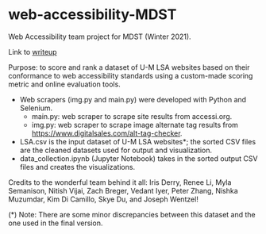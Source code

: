 # web-accessibility-MDST

Web Accessibility team project for MDST (Winter 2021).

Link to [writeup](https://www.mdst.club/projects/web-accessibility)

Purpose: to score and rank a dataset of U-M LSA websites based on their conformance to web accessibility standards using a custom-made scoring metric and online evaluation tools.

- Web scrapers (img.py and main.py) were developed with Python and Selenium.
  - main.py: web scraper to scrape site results from accessi.org.
  - img.py: web scraper to scrape image alternate tag results from https://www.digitalsales.com/alt-tag-checker.
- LSA.csv is the input dataset of U-M LSA websites*; the sorted CSV files are the cleaned datasets used for output and visualization.
- data_collection.ipynb (Jupyter Notebook) takes in the sorted output CSV files and creates the visualizations.

Credits to the wonderful team behind it all: Iris Derry, Renee Li, Myla Semanison, Nitish Vijai, Zach Breger, Vedant Iyer, Peter Zhang, Nishka Muzumdar, Kim Di Camillo, Skye Du, and Joseph Wentzel!

(*) Note: There are some minor discrepancies between this dataset and the one used in the final version.
